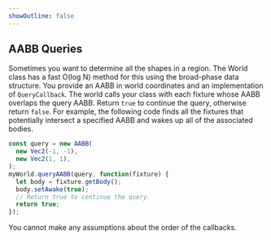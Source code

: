 ```yaml
---
showOutline: false
---
```


## AABB Queries
Sometimes you want to determine all the shapes in a region. The World
class has a fast O(log N) method for this using the broad-phase data
structure. You provide an AABB in world coordinates and an
implementation of `QueryCallback`. The world calls your class with each
fixture whose AABB overlaps the query AABB. Return `true` to continue the
query, otherwise return `false`. For example, the following code finds all
the fixtures that potentially intersect a specified AABB and wakes up
all of the associated bodies.

```js
const query = new AABB(
  new Vec2(-1, -1),
  new Vec2(1, 1),
);
myWorld.queryAABB(query, function(fixture) {
  let body = fixture.getBody();
  body.setAwake(true);
  // Return true to continue the query.
  return true;
});
```

You cannot make any assumptions about the order of the callbacks.
